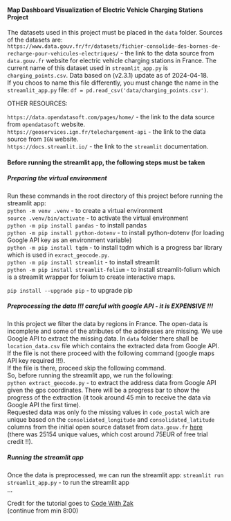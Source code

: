 #### Map Dashboard Visualization of Electric Vehicle Charging Stations Project

The datasets used in this project must be placed in the `data` folder. Sources of the datasets are:  
`https://www.data.gouv.fr/fr/datasets/fichier-consolide-des-bornes-de-recharge-pour-vehicules-electriques/` - the link to the data source from `data.gouv.fr` website for electric vehicle charging stations in France. The current name of this dataset used in `streamlit_app.py` is `charging_points.csv`. Data based on (v2.3.1) update as of 2024-04-18.  
If you choos to name this file differently, you must change the name in the `streamlit_app.py` file: `df = pd.read_csv('data/charging_points.csv')`.  



OTHER RESOURCES:  

`https://data.opendatasoft.com/pages/home/` - the link to the data source from `opendatasoft` website.  
`https://geoservices.ign.fr/telechargement-api` - the link to the data source from `IGN` website.  
`https://docs.streamlit.io/` - the link to the `streamlit` documentation.  

#### Before running the streamlit app, the following steps must be taken

##### Preparing the virtual environment
Run these commands in the root directory of this project before running the streamlit app:  
`python -m venv .venv` - to create a virtual environment  
`source .venv/bin/activate` - to activate the virtual environment  
`python -m pip install pandas` - to install pandas  
`python -m pip install python-dotenv` - to install python-dotenv (for loading Google API key as an environment variable)  
`python -m pip install tqdm` - to install tqdm which is a progress bar library which is used in `exract_geocode.py`.  
`python -m pip install streamlit` - to install streamlit  
`python -m pip install streamlit-folium` - to install streamlit-folium which is a streamlit wrapper for folium to create interactive maps.  

`pip install --upgrade pip` - to upgrade pip  

##### Preprocessing the data !!! careful with google API - it is EXPENSIVE !!!
In this project we filter the data by regions in France. The open-data is incomplete and some of the atributes of the addresses are missing. We use Google API to extract the missing data. In `data` folder there shall be `location_data.csv` file which contains the extracted data from Google API.  
If the file is not there proceed with the following command (google maps API key required !!!).    
If the file is there, proceed skip the following command.  
So, before running the streamlit app, we run the following:  
`python extract_geocode.py` - to extract the address data from Google API given the gps coordinates. There will be a progress bar to show the progress of the extraction (it took around 45 min to receive the data via Google API the first time).    
Requested data was only fo the missing values in `code_postal` wich are unique based on the `consolidated_longitude` and `consolidated_latitude` columns from the initial open source dataset from `data.gouv.fr` [here](https://www.data.gouv.fr/fr/datasets/fichier-consolide-des-bornes-de-recharge-pour-vehicules-electriques/)  
(there was 25154 unique values, which cost around 75EUR of free trial credit !!).  

##### Running the streamlit app
Once the data is preprocessed, we can run the streamlit app:
`streamlit run streamlit_app.py` - to run the streamlit app  
...  



Credit for the tutorial goes to [Code With Zak](https://www.youtube.com/watch?v=uXj76K9Lnqc)  
(continue from min 8:00)  
